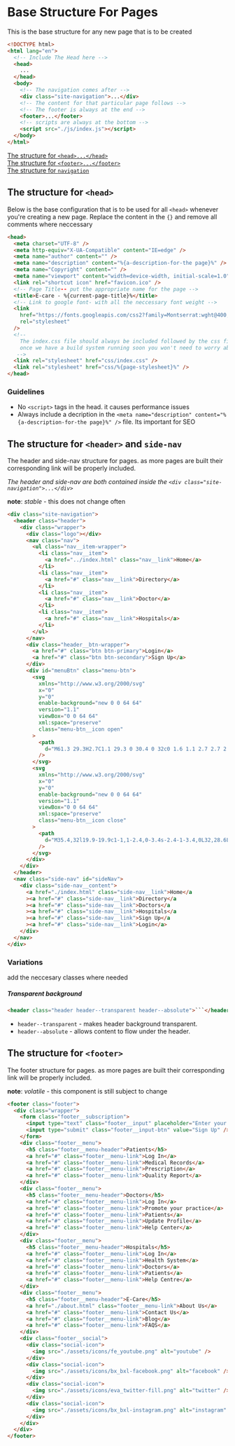 # Base Structure For Pages

This is the base structure for any new page that is to be created

```html
<!DOCTYPE html>
<html lang="en">
  <!-- Include The Head here -->
  <head>
    ...
  </head>
  <body>
    <!-- The navigation comes after -->
    <div class="site-navigation">...</div>
    <!-- The content for that particular page follows -->
    <!-- The footer is always at the end -->
    <footer>...</footer>
    <!-- scripts are always at the bottom -->
    <script src="./js/index.js"></script>
  </body>
</html>
```

<!-- TODO UPdate links -->

[The structure for `<head>...</head>`](docs\page-head-structure.md) <br>
[The structure for `<footer>...</footer>`](docs\page-footer-structure.md) <br>
[The structure for `navigation`](docs\page-navigation-structure.md) <br>

## The structure for `<head>`

Below is the base configuration that is to be used for all `<head>`
whenever you're creating a new page.
Replace the content in the `{}` and remove all comments where neccessary

```html
<head>
  <meta charset="UTF-8" />
  <meta http-equiv="X-UA-Compatible" content="IE=edge" />
  <meta name="author" content="" />
  <meta name="description" content="%{a-description-for-the page}%" />
  <meta name="Copyright" content="" />
  <meta name="viewport" content="width=device-width, initial-scale=1.0" />
  <link rel="shortcut icon" href="favicon.ico" />
  <!-- Page Title-- put the appropriate name for the page -->
  <title>E-care - %{current-page-title}%</title>
  <!-- Link to google font- with all the neccessary font weight -->
  <link
    href="https://fonts.googleapis.com/css2?family=Montserrat:wght@400;500;600;700;800&display=swap"
    rel="stylesheet"
  />
  <!-- 
    The index.css file should always be included followed by the css file for that page.
    once we have a build system running soon you won't need to worry about this 
   -->
  <link rel="stylesheet" href="css/index.css" />
  <link rel="stylesheet" href="css/%{page-stylesheet}%" />
</head>
```

### Guidelines

- No `<script>` tags in the head. it causes performance issues
- Always include a decription in the `<meta name="description" content="%{a-description-for-the page}%" />` file. Its important for SEO

## The structure for `<header>` and `side-nav`

The header and side-nav structure for pages. as more pages are built their corresponding link will be properly included.

_The header and side-nav are both contained inside the `<div class="site-navigation">...</div>`_

**note**: _stable_ - this does not change often

```html
<div class="site-navigation">
  <header class="header">
    <div class="wrapper">
      <div class="logo"></div>
      <nav class="nav">
        <ul class="nav__item-wrapper">
          <li class="nav__item">
            <a href="../index.html" class="nav__link">Home</a>
          </li>
          <li class="nav__item">
            <a href="#" class="nav__link">Directory</a>
          </li>
          <li class="nav__item">
            <a href="#" class="nav__link">Doctor</a>
          </li>
          <li class="nav__item">
            <a href="#" class="nav__link">Hospitals</a>
          </li>
        </ul>
      </nav>
      <div class="header__btn-wrapper">
        <a href="#" class="btn btn-primary">Login</a>
        <a href="#" class="btn btn-secondary">Sign Up</a>
      </div>
      <div id="menuBtn" class="menu-btn">
        <svg
          xmlns="http://www.w3.org/2000/svg"
          x="0"
          y="0"
          enable-background="new 0 0 64 64"
          version="1.1"
          viewBox="0 0 64 64"
          xml:space="preserve"
          class="menu-btn__icon open"
        >
          <path
            d="M61.3 29.3H2.7C1.1 29.3 0 30.4 0 32c0 1.6 1.1 2.7 2.7 2.7h58.7c1.6 0 2.7-1.1 2.7-2.7C64 30.4 62.9 29.3 61.3 29.3zM61.3 48H2.7C1.1 48 0 49.1 0 50.7c0 1.6 1.1 2.7 2.7 2.7h58.7c1.6 0 2.7-1.1 2.7-2.7C64 49.1 62.9 48 61.3 48zM2.7 16h58.7c1.6 0 2.7-1.1 2.7-2.7s-1.1-2.7-2.7-2.7H2.7c-1.6 0-2.7 1.1-2.7 2.7S1.1 16 2.7 16z"
          />
        </svg>
        <svg
          xmlns="http://www.w3.org/2000/svg"
          x="0"
          y="0"
          enable-background="new 0 0 64 64"
          version="1.1"
          viewBox="0 0 64 64"
          xml:space="preserve"
          class="menu-btn__icon close"
        >
          <path
            d="M35.4,32l19.9-19.9c1-1,1-2.4,0-3.4s-2.4-1-3.4,0L32,28.6L12,8.8c-0.9-1-2.4-1-3.3,0s-1,2.4,0,3.4L28.6,32L8.7,51.9	c-1,1-1,2.4,0,3.4c0.5,0.4,1,0.7,1.7,0.7s1.2-0.2,1.7-0.7l20-19.9l20,19.8c0.5,0.4,1.2,0.7,1.7,0.7c0.5,0,1.2-0.2,1.7-0.7	c1-1,1-2.4,0-3.4L35.4,32z"
          />
        </svg>
      </div>
    </div>
  </header>
  <nav class="side-nav" id="sideNav">
    <div class="side-nav__content">
      <a href="./index.html" class="side-nav__link">Home</a
      ><a href="#" class="side-nav__link">Directory</a
      ><a href="#" class="side-nav__link">Doctors</a
      ><a href="#" class="side-nav__link">Hospitals</a
      ><a href="#" class="side-nav__link">Sign Up</a
      ><a href="#" class="side-nav__link">Login</a>
    </div>
  </nav>
</div>
```

### Variations

add the neccesary classes where needed

##### Transparent background

````html
<header class="header header--transparent header--absolute">```</header>
````

- `header--transparent` - makes header background transparent.
- `header--absolute` - allows content to flow under the header.

## The structure for `<footer>`

The footer structure for pages. as more pages are built their corresponding link will be properly included.

**note**: _volatile_ - this component is still subject to change

```html
<footer class="footer">
  <div class="wrapper">
    <form class="footer__subscription">
      <input type="text" class="footer__input" placeholder="Enter your email" />
      <input type="submit" class="footer__input-btn" value="Sign Up" />
    </form>
    <div class="footer__menu">
      <h5 class="footer__menu-header">Patients</h5>
      <a href="#" class="footer__menu-link">Log In</a>
      <a href="#" class="footer__menu-link">Medical Records</a>
      <a href="#" class="footer__menu-link">Prescription</a>
      <a href="#" class="footer__menu-link">Quality Report</a>
    </div>
    <div class="footer__menu">
      <h5 class="footer__menu-header">Doctors</h5>
      <a href="#" class="footer__menu-link">Log In</a>
      <a href="#" class="footer__menu-link">Promote your practice</a>
      <a href="#" class="footer__menu-link">Patients</a>
      <a href="#" class="footer__menu-link">Update Profile</a>
      <a href="#" class="footer__menu-link">Help Center</a>
    </div>
    <div class="footer__menu">
      <h5 class="footer__menu-header">Hospitals</h5>
      <a href="#" class="footer__menu-link">Log In</a>
      <a href="#" class="footer__menu-link">Health System</a>
      <a href="#" class="footer__menu-link">Doctors</a>
      <a href="#" class="footer__menu-link">Patients</a>
      <a href="#" class="footer__menu-link">Help Centre</a>
    </div>
    <div class="footer__menu">
      <h5 class="footer__menu-header">E-Care</h5>
      <a href="./about.html" class="footer__menu-link">About Us</a>
      <a href="#" class="footer__menu-link">Contact Us</a>
      <a href="#" class="footer__menu-link">Blog</a>
      <a href="#" class="footer__menu-link">FAQS</a>
    </div>
    <div class="footer__social">
      <div class="social-icon">
        <img src="./assets/icons/fe_youtube.png" alt="youtube" />
      </div>
      <div class="social-icon">
        <img src="./assets/icons/bx_bxl-facebook.png" alt="facebook" />
      </div>
      <div class="social-icon">
        <img src="./assets/icons/eva_twitter-fill.png" alt="twitter" />
      </div>
      <div class="social-icon">
        <img src="./assets/icons/bx_bxl-instagram.png" alt="instagram" />
      </div>
    </div>
  </div>
</footer>
```
